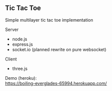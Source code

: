 ## Tic Tac Toe

Simple multilayer tic tac toe implementation

Server 
 - node.js
 - express.js
 - socket.io (planned rewrite on pure websocket)
 
Client
 - three.js
 
 Demo (heroku):  
 https://boiling-everglades-65994.herokuapp.com/ 